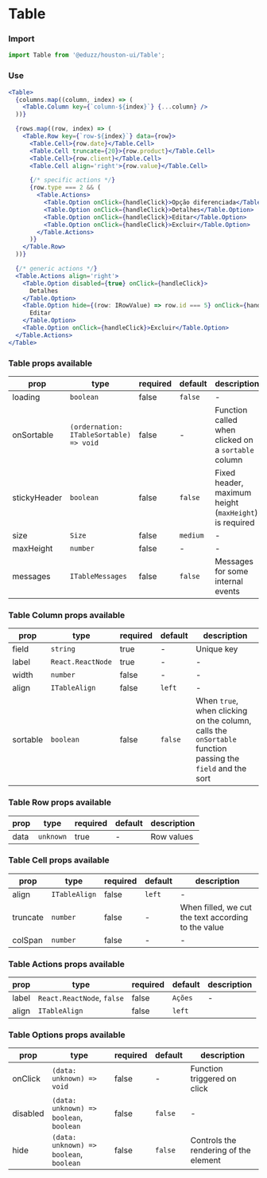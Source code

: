 # Table

### Import

```js
import Table from '@eduzz/houston-ui/Table';
```

### Use

```jsx
<Table>
  {columns.map((column, index) => (
    <Table.Column key={`column-${index}`} {...column} />
  ))}

  {rows.map((row, index) => (
    <Table.Row key={`row-${index}`} data={row}>
      <Table.Cell>{row.date}</Table.Cell>
      <Table.Cell truncate={20}>{row.product}</Table.Cell>
      <Table.Cell>{row.client}</Table.Cell>
      <Table.Cell align='right'>{row.value}</Table.Cell>

      {/* specific actions */}
      {row.type === 2 && (
        <Table.Actions>
          <Table.Option onClick={handleClick}>Opção diferenciada</Table.Option>
          <Table.Option onClick={handleClick}>Detalhes</Table.Option>
          <Table.Option onClick={handleClick}>Editar</Table.Option>
          <Table.Option onClick={handleClick}>Excluir</Table.Option>
        </Table.Actions>
      )}
    </Table.Row>
  ))}

  {/* generic actions */}
  <Table.Actions align='right'>
    <Table.Option disabled={true} onClick={handleClick}>
      Detalhes
    </Table.Option>
    <Table.Option hide={(row: IRowValue) => row.id === 5} onClick={handleClick}>
      Editar
    </Table.Option>
    <Table.Option onClick={handleClick}>Excluir</Table.Option>
  </Table.Actions>
</Table>
```

### Table props available

| prop         | type                                    | required | default  | description                                            |
|--------------|-----------------------------------------|----------|----------|--------------------------------------------------------|
| loading      | `boolean`                               | false    | `false`  | -                                                      |
| onSortable   | `(ordernation: ITableSortable) => void` | false    | -        | Function called when clicked on a `sortable` column    |
| stickyHeader | `boolean`                               | false    | `false`  | Fixed header, maximum height (`maxHeight`) is required |
| size         | `Size`                                  | false    | `medium` | -                                                      |
| maxHeight    | `number`                                | false    | -        | -                                                      |
| messages     | `ITableMessages`                        | false    | `false`  | Messages for some internal events                      |


### Table Column props available

| prop     | type              | required | default | description                                                                                                |
|----------|-------------------|----------|---------|------------------------------------------------------------------------------------------------------------|
| field    | `string`          | true     | -       | Unique key                                                                                                 |
| label    | `React.ReactNode` | true     | -       | -                                                                                                          |
| width    | `number`          | false    | -       | -                                                                                                          |
| align    | `ITableAlign`     | false    | `left`  | -                                                                                                          |
| sortable | `boolean`         | false    | `false` | When `true`, when clicking on the column, calls the `onSortable` function passing the `field` and the sort |


### Table Row props available

| prop | type      | required | default | description |
|------|-----------|----------|---------|-------------|
| data | `unknown` | true     | -       | Row values  |


### Table Cell props available

| prop     | type          | required | default | description                                         |
|----------|---------------|----------|---------|-----------------------------------------------------|
| align    | `ITableAlign` | false    | `left`  | -                                                   |
| truncate | `number`      | false    | -       | When filled, we cut the text according to the value |
| colSpan  | `number`      | false    | -       | -                                                   |


### Table Actions props available

| prop  | type                       | required | default | description |
|-------|----------------------------|----------|---------|-------------|
| label | `React.ReactNode`, `false` | false    | `Ações` | -           |
| align | `ITableAlign`              | false    | `left`  |             |


### Table Options props available

| prop     | type                                    | required | default | description                           |
|----------|-----------------------------------------|----------|---------|---------------------------------------|
| onClick  | `(data: unknown) => void`               | false    | -       | Function triggered on click           |
| disabled | `(data: unknown) => boolean`, `boolean` | false    | `false` | -                                     |
| hide     | `(data: unknown) => boolean`, `boolean` | false    | `false` | Controls the rendering of the element |
